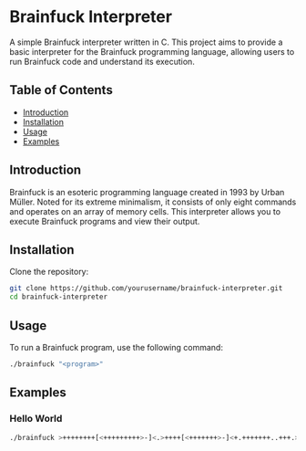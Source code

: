 # Brainfuck Interpreter

A simple Brainfuck interpreter written in C. This project aims to provide a basic interpreter for the Brainfuck programming language, allowing users to run Brainfuck code and understand its execution.

## Table of Contents

- [Introduction](#introduction)
- [Installation](#installation)
- [Usage](#usage)
- [Examples](#examples)

## Introduction

Brainfuck is an esoteric programming language created in 1993 by Urban Müller. Noted for its extreme minimalism, it consists of only eight commands and operates on an array of memory cells. This interpreter allows you to execute Brainfuck programs and view their output.

## Installation
 Clone the repository:
   ~~~bash
   git clone https://github.com/yourusername/brainfuck-interpreter.git
   cd brainfuck-interpreter
   ~~~

## Usage
To run a Brainfuck program, use the following command:
```bash
./brainfuck "<program>"
```
## Examples
### Hello World
```bash
./brainfuck >++++++++[<+++++++++>-]<.>++++[<+++++++>-]<+.+++++++..+++.>>>++++++++[<++++>-]<.>>>++++++++++.
```



